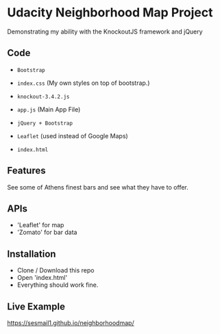 # Udacity Neighborhood Map Project
Demonstrating my ability with the KnockoutJS framework and jQuery

## Code
- `Bootstrap` 
- `index.css` (My own styles on top of bootstrap.)

- `knockout-3.4.2.js` 
- `app.js` (Main App File)
- `jQuery + Bootstrap` 
- `Leaflet` (used instead of Google Maps)

- `index.html`

## Features

See some of Athens finest bars and see what they have to offer. 

## APIs
- 'Leaflet' for map
- 'Zomato' for bar data

## Installation
- Clone / Download this repo
- Open 'index.html'
- Everything should work fine.


## Live Example

https://sesmail1.github.io/neighborhoodmap/
